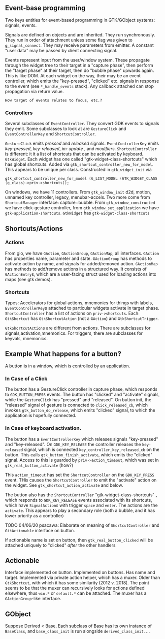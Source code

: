 <!-- Copyright 2023 Paweł Sacawa. All rights reserved. -->
## Event-base programming

Two keys entities for event-based programming in GTK/GObject systems: signals, events.

Signals are defined on objects and are inherited. They run synchronously. They run in order of attachment unless some flag was given to `g_signal_connect`. They may receive parameters from emitter. A constant "user data" may be passed by client connecting signal.

Events represent input from the user/window system. These propagate through the widget tree to their target in a "capture phase", then perform the "target phase" at their target, then do "bubble phase" upwards again. This is like DOM. At each widget on the way, their may be an event controller, which emits the "key-pressed", "clicked" etc. signals in response to the event (see `*_handle_events` stack). Any callback attached can stop propagation via return value.

`How target of events relates to focus, etc.?`

### Controllers

Several subclasses of `EventController`. They convert GDK events to signals they emit. Some subclasses to look at are `GestureClick` and `EventControllerKey` and `ShortcutController`.

`GestureClick` emits _pressed_ and _released_ signals.
`EventControllerKey` emits _key-pressed_, _key-released_, _im-update_ , and _modifiers_.
`ShortcutController` is different: it it a list of shortcuts that can be activated by keyboard. `GtkWidget`. Each widget has one called "gtk-widget-class-shortcuts" which has global shortcuts. Added via `gtk_shortcut_controller_new_for_model`. This appears to be unique per class. Constructed in `gtk_widget_init` via

```
gtk_shortcut_controller_new_for_model (G_LIST_MODEL (GTK_WIDGET_CLASS (g_class)->priv->shortcuts));
```

On windows, we have 11 controllers. From `gtk_window_init` d2d, motion, unnamed key controller, legacy, menubar-accels. Two more come from `ShortcutManager` interface: capture+bubble. From `gtk_window_constructed` we have click-gesture controller, from `gtk_window_set_application` we have `gtk-application-shortcuts`. `GtkWidget` has `gtk-widget-class-shortcuts`

## Shortcuts/Actions

### Actions

From gio, we have `GAction`, `GActionGroup`, `GActionMap`, all interfaces. `GAction` has properties name, parameter and state. `GActionGroup` has methods to activate action by name, and signals for added/removed action. `GActionMap` has methods to add/remove actions in a structured way. It consists of `GActionEntry`s, which are a user-facing struct used for loading actions into maps (see gtk demos).

### Shortcuts

Types: Accelerators for global actions, mnemonics for things with labels, `EventControllerKey`s attached to particular widgets activate in target phase. `ShortcutController` has a list of actions on `priv->shortcuts`. Each `GtkShortcut` has `GtkShortcutAction` (not a `GAction`) and `GtkShortcutTrigger`.

`GtkShortcutAction`s are different from actions. There are subclasses for signals,activation,mnemonics. For triggers, there are subclasses for keyvals, mnemonics.

## Example What happens for a button?

A button is in a window, which is controlled by an application.

### In Case of a Click

The button has a GestureClick controller in capture phase, which responds to `GDK_BUTTON_PRESS` events. The button has "clicked" and "activate" signals, while the `GestureClick` has "pressed" and "released". On button init, the "released" signal of gesture is connected to `click_released_cb`, which invokes `gtk_button_do_release`, which emits "clicked" signal, to which the application is hopefully connected.

### In Case of keyboard activation.

The button has a `EventControllerKey` which releases signals "key-pressed" and "key-released". On `GDK_KEY_RELEASE` the controller releases the `key-released` signal, which is connected `key_controller_key_released_cb` on the button. This calls `gtk_button_finish_activate`, which emits the "clicked" signal. Access to this is guarded by `priv->action_timeout`, which was  set in `gtk_real_button_activate` (how?)

This  `action_timeout` has set the `ShortcutController` on the `GDK_KEY_PRESS` event. THis causes the `ShortcutController` to emit the "activate" action on the widget. See  `gtk_shortcut_action_activate` and below.

The button also has the `ShortcutController` "gtk-widget-class-shortcuts" , which responds to `GDK_KEY_RELEASE` events associated with its shortcuts, which have `SignalAction`s with trigger `space` and `enter`. The actions are the `activate`. This appears to play a secondary role (both a bubble, and it has lower priority as a controller)

TODO 04/06/20 psacawa: Elaborate on meaning of `ShortcutController` and `GtkActionable` interface on button.

If actionable name is set on button, then `gtk_real_button_clicked` will be attached uniquely to "clicked" _after_ the other handlers

## Actionable

Interface implemented on button. Implemented on buttons. Has name and target. Implemented via private action helper, which has a muxer. Older than `GtkShortcut`, with which it has some similarity (2012 v. 2018). The point seems to be that the muxer can recursively looks for actions defined elsewhere, thus `win.*` or `default.*` can be attached. The muxer has a `GActionGroup`-like interface.


## GObject

Suppose Derived < Base. Each subclass of Base has its own instance of `BaseClass`, and `base_class_init` is run alongside `derived_class_init`. ...
